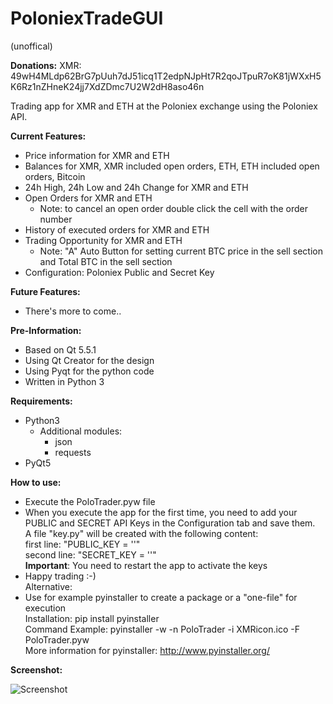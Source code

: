 # PoloniexTradeGUI
(unoffical)

**Donations:** 
XMR: 49wH4MLdp62BrG7pUuh7dJ51icq1T2edpNJpHt7R2qoJTpuR7oK81jWXxH5K6Rz1nZHneK24jj7XdZDmc7U2W2dH8aso46n

Trading app for XMR and ETH at the Poloniex exchange using the Poloniex API.

**Current Features:**
  - Price information for XMR and ETH
  - Balances for XMR, XMR included open orders, ETH, ETH included open orders, Bitcoin
  - 24h High, 24h Low and 24h Change for XMR and ETH
  - Open Orders for XMR and ETH
    - Note: to cancel an open order double click the cell with the order number
  - History of executed orders for XMR and ETH
  - Trading Opportunity for XMR and ETH
    - Note: "A" Auto Button for setting current BTC price in the sell section and Total BTC in the sell section  
  - Configuration: Poloniex Public and Secret Key

**Future Features:**
  - There's more to come..
  
**Pre-Information:**
  - Based on Qt 5.5.1
  - Using Qt Creator for the design
  - Using Pyqt for the python code
  - Written in Python 3
  
**Requirements:**
  - Python3   
    - Additional modules:  
      - json  
      - requests  
  - PyQt5

**How to use:**
  - Execute the PoloTrader.pyw file 
  - When you execute the app for the first time, you need to add your PUBLIC and SECRET API Keys in the Configuration tab and save them.  
    A file "key.py" will be created with the following content:     
    first line: "PUBLIC_KEY = '<key>'"   
    second line: "SECRET_KEY = '<key>'"     
    **Important**: You need to restart the app to activate the keys
  - Happy trading :-)  
  Alternative:
  - Use for example pyinstaller to create a package or a "one-file" for execution  
    Installation: pip install pyinstaller  
    Command Example: pyinstaller -w -n PoloTrader -i XMRicon.ico -F PoloTrader.pyw   
    More information for pyinstaller: http://www.pyinstaller.org/


**Screenshot:**

![Screenshot](https://raw.github.com/swalecko/PoloTradeGui/master/Dashboard_screenshot.JPG?raw=true "Open Orders Tab")




